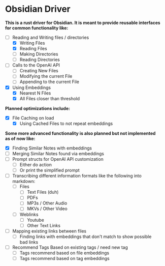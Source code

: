 # Obsidian Driver

**This is a rust driver for Obsidian. It is meant to provide reusable interfaces for common functionality like:**
- [ ] Reading and Writing files / directories
	- [x] Writing Files
    - [x] Reading Files
    - [ ] Making Directories
    - [ ] Reading Directories
- [ ] Calls to the OpenAI API
	- [ ] Creating New Files
	- [ ] Modifying the current File
	- [ ] Appending to the current File
- [x] Using Embeddings
	- [x] Nearest N Files
	- [x] All Files closer than threshold

**Planned optimizations include:**
- [x] File Caching on load
	- [x] Using Cached Files to not repeat embeddings

**Some more advanced functionality is also planned but not implemented as of now like:**
- [x] Finding Similar Notes with embeddings
- [ ] Merging Similar Notes found via embeddings 
- [ ] Prompt structs for OpenAI API customization
	- [ ] Either do action
 	- [ ] Or print the simplified prompt
- [ ] Transcribing different information formats like the following into markdown:
	- [ ] Files
		- [ ] Text Files (duh)
		- [ ] PDFs
		- [ ] MP3s / Other Audio
		- [ ] MKVs / Other Video
	- [ ] Weblinks
		- [ ] Youtube
		- [ ] Other Text Links
- [ ] Mapping existing links between files
	- [ ] Finding links with embeddings that don't match to show possible bad links
- [ ] Recommend Tags Based on existing tags / need new tag
	- [ ] Tags recommend based on file embeddings
 	- [ ] Tags recommend based on tag embeddings
